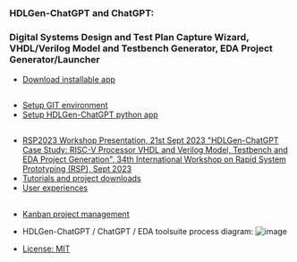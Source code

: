 
## 
### HDLGen-ChatGPT and ChatGPT: 
### Digital Systems Design and Test Plan Capture Wizard, VHDL/Verilog Model and Testbench Generator, EDA Project Generator/Launcher
* [Download installable app](https://github.com/fearghal1/HDLGen-ChatGPT/releases/tag/v1.0.0)
##
* [Setup GIT environment](https://vicicourse.s3.eu-west-1.amazonaws.com/HDLGen/Setup+Python+and+Git+Environment.pdf)
* [Setup HDLGen-ChatGPT python app](https://vicicourse.s3.eu-west-1.amazonaws.com/HDLGen/HDLGen-ChatGPT+application+setup+in+Python+and+Git+environment.pdf)
##
* [RSP2023 Workshop Presentation, 21st Sept 2023 "HDLGen-ChatGPT Case Study: RISC-V Processor VHDL and Verilog Model, Testbench and EDA Project Generation", 34th International Workshop on Rapid System Prototyping (RSP), Sept 2023](https://vicicourse.s3.eu-west-1.amazonaws.com/HDLGen/RSP2023/RSP2023_presentation_RSP2023+HDLGen-ChatGPT+Case+Study+-+RISC-V+Processor+VHDL+and+Verilog+Model%2C+Testbench+and+EDA+Project+Generation.pdf)
* [Tutorials and project downloads](https://vicicourse.s3.eu-west-1.amazonaws.com/HDLGen/videos/HDLGen-ChatGPT+demos.pdf)
* [User experiences](https://vicicourse.s3.eu-west-1.amazonaws.com/HDLGen/RSP2023/Early+user+feedback+(16+users)+To+John+Patrick.pdf)
##
* [Kanban project management](https://github.com/orgs/HDLGen-ChatGPT/projects/3/views/1)
* HDLGen-ChatGPT / ChatGPT / EDA toolsuite process diagram:
![image](https://vicicourse.s3.eu-west-1.amazonaws.com/HDLGen/HDLGen_ChatGPT_DetailedProcessDiagram.png)

* [License: MIT](http://www.opensource.org/licenses/mit-license.ph)
